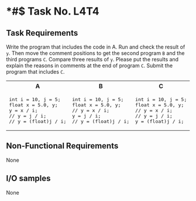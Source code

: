 # *#$ Task No. L4T4

## Task Requirements
Write the program that includes the code in A. Run and check the result of `y`. Then move the comment positions to get the second program `B` and the third programs `C`. Compare three results of `y`. Please put the results and explain the reasons in comments at the end of program `C`. Submit the program that includes `C`.

<table>
<tr>
    <th>A</th>
    <th>B</th>
    <th>C</th>
</tr>

<tr>
<td><pre>
int i = 10, j = 5;
float x = 5.0, y;
y = x / i; 
// y = j / i;     
// y = (float)j / i;
</pre></td>
<td><pre>
int i = 10, j = 5;
float x = 5.0, y;
// y = x / i; 
y = j / i;     
// y = (float)j / i;
</pre></td>
<td><pre>
int i = 10, j = 5;
float x = 5.0, y;
// y = x / i; 
// y = j / i;     
y = (float)j / i;
</pre></td>
</tr>
</table>

## Non-Functional Requirements

None

## I/O samples

None
